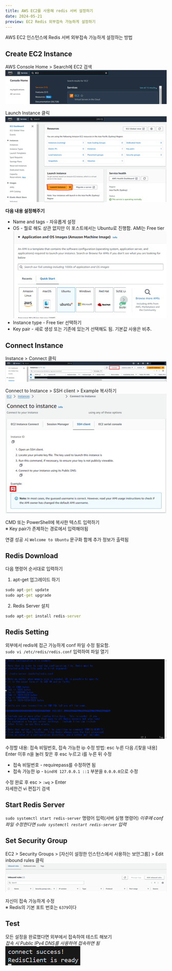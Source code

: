 ```yaml
---
title: AWS EC2를 사용해 redis 서버 설정하기
date: 2024-05-21
preview: EC2 Redis 외부접속 가능하게 설정하기
---
```


AWS EC2 인스턴스에 Redis 서버 외부접속 가능하게 설정하는 방법

## Create EC2 Instance
AWS Console Home > Search에 EC2 검색
![Search](./EC2Search.png)

Launch Instance 클릭
![Launch](./Launch.png)

**다음 내용 설정해주기**
- Name and tags - 자유롭게 설정
- OS - 뭘로 해도 상관 없지만 이 포스트에서는 Ubuntu로 진행함. AMI는 Free tier
![OS](./UbuntuOS.png)
- Instance type - Free tier 선택하기
- Key pair - 새로 생성 또는 기존에 있는거 선택해도 됨. 기본값 사용은 비추.

## Connect Instance
Instance > Connect 클릭
![Connect1](./InstanceConnect1.png)

Connect to Instance > SSH client > Example 복사하기
![Connect2](./InstanceConnect2.png)

CMD 또는 PowerShell에 복사한 텍스트 입력하기  
※ Key pair가 존제하는 경로에서 입력해야됨

연결 성공 시 `Welcome to Ubuntu` 문구화 함께 추가 정보가 출력됨
## Redis Download
다음 명령어 순서대로 입력하기
1. apt-get 업그레이드 하기
```cmd
sudo apt-get update
sudo apt-get upgrade
```
2. Redis Server 설치  
```cmd
sudo apt-get install redis-server
```

## Redis Setting
외부에서 redis에 접근 가능하게 conf 파일 수정 필요함.  
`sudo vi /etc/redis/redis.conf` 입력하여 파일 열기

![Redisconf](./Redisconf.png)

수정할 내용: 접속 비밀번호, 접속 가능한 ip
수정 방법: esc 누른 다음 /[찾을 내용] Enter 이후 n을 눌러 찾은 후 esc 누르고 i를 누른 뒤 수정
- 접속 비밀번호 - requirepass를 수정하면 됨
- 접속 가능한 ip - `bind에 127.0.0.1 ::1` 부분을 `0.0.0.0`으로 수정

수정 완료 후 esc > `:wq` > Enter  
자세한건 vi 편집기 검색

## Start Redis Server
`sudo systemctl start redis-server` 명령어 입력(서버 실행 명령어) 
_이후에 conf 파일 수정한다면 `sudo systemctl restart redis-server` 입력_

## Set Security Group
EC2 > Security Groups > [자신이 설정한 인스턴스에서 사용하는 보안그룹] > Edit inbound rules 클릭
![inbound](./Inbound.png)

자신이 접속 가능하게 수정  
※ Redis의 기본 포트 번호는 `6379`이다

## Test
모든 설정을 완료했다면 외부에서 접속하여 테스트 해보기  
_접속 시 Public IPv4 DNS를 사용하여 접속하면 됨_
![ConnectTest](./ConnectTest.png)
